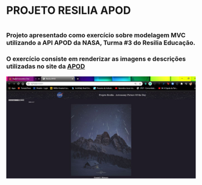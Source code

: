 <h1>PROJETO RESILIA APOD<h1>

<h3>Projeto apresentado como exercício sobre modelagem MVC utilizando a API APOD da NASA, Turma #3 do Resilia Educação.</h3>

<h3>O exercício consiste em renderizar as imagens e descrições utilizadas no site da <a href='https://apod.nasa.gov/apod/astropix.html'>APOD</a></h3>

<center><img src="./img/Layout_site.jpg"></center>
